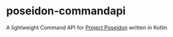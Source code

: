# poseidon-commandapi

A lightweight Command API for [Project Poseidon](https://github.com/RhysB/Project-Poseidon) written in Kotlin